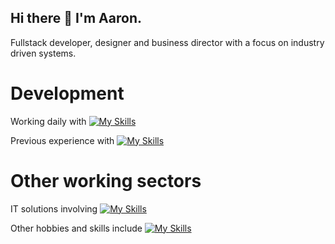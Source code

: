 ## Hi there 👋 I'm Aaron.

Fullstack developer, designer and business director with a focus on industry driven systems.

# Development

Working daily with
[![My Skills](https://skillicons.dev/icons?i=remix,prisma,tailwind,react,nodejs,express,mysql,ts,js,html,css,aws,cloudflare)](https://skillicons.dev)

Previous experience with
[![My Skills](https://skillicons.dev/icons?i=php,wordpress,cs,py,redis,sqlite,redux,sass,laravel,mongodb)](https://skillicons.dev)

# Other working sectors

IT solutions involving
[![My Skills](https://skillicons.dev/icons?i=windows,redhat,linux,apple)](https://skillicons.dev)

Other hobbies and skills include
[![My Skills](https://skillicons.dev/icons?i=ableton,ps,pr,ai)](https://skillicons.dev)

